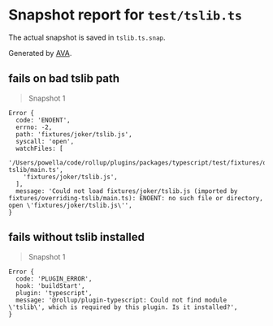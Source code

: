 # Snapshot report for `test/tslib.ts`

The actual snapshot is saved in `tslib.ts.snap`.

Generated by [AVA](https://avajs.dev).

## fails on bad tslib path

> Snapshot 1

    Error {
      code: 'ENOENT',
      errno: -2,
      path: 'fixtures/joker/tslib.js',
      syscall: 'open',
      watchFiles: [
        '/Users/powella/code/rollup/plugins/packages/typescript/test/fixtures/overriding-tslib/main.ts',
        'fixtures/joker/tslib.js',
      ],
      message: 'Could not load fixtures/joker/tslib.js (imported by fixtures/overriding-tslib/main.ts): ENOENT: no such file or directory, open \'fixtures/joker/tslib.js\'',
    }

## fails without tslib installed

> Snapshot 1

    Error {
      code: 'PLUGIN_ERROR',
      hook: 'buildStart',
      plugin: 'typescript',
      message: '@rollup/plugin-typescript: Could not find module \'tslib\', which is required by this plugin. Is it installed?',
    }

